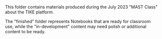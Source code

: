 This folder contains materials produced during the July 2023 "MAST Class" about the TIKE platform.

The "finished" folder represents Notebooks that are ready for classroom use, while the "in-development" content may need polish or additional content to be ready.
